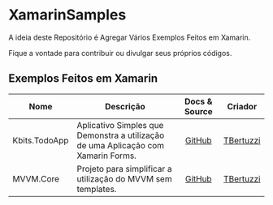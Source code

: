 # XamarinSamples

A ideia deste Repositório é Agregar Vários Exemplos Feitos em Xamarin.

Fique a vontade para contribuir ou divulgar seus próprios códigos.

## Exemplos Feitos em Xamarin

|Nome|Descrição|Docs & Source|Criador|
| ------------------- | --------------------------------- | :-----------: | -------------------- |
|Kbits.TodoApp|Aplicativo Simples que Demonstra a utilização de uma Aplicação com Xamarin Forms.|[GitHub](https://github.com/TBertuzzi/Kbits.TodoApp)|[TBertuzzi](https://github.com/TBertuzzi)|
|MVVM.Core|Projeto para simplificar a utilização do MVVM sem templates.|[GitHub](https://github.com/TBertuzzi/MVVM.Core)|[TBertuzzi](https://github.com/TBertuzzi)|



